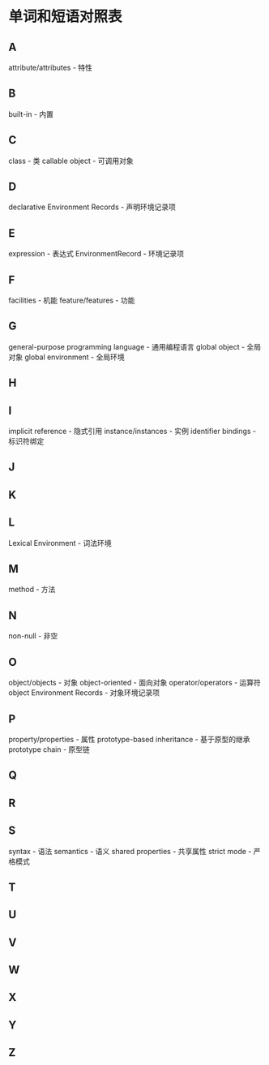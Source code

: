 # 单词和短语对照表

## A

attribute/attributes - 特性

## B

built-in - 内置

## C

class - 类
callable object - 可调用对象

## D

declarative Environment Records - 声明环境记录项

## E

expression - 表达式
EnvironmentRecord - 环境记录项

## F

facilities - 机能
feature/features - 功能

## G

general-purpose programming language - 通用编程语言
global object - 全局对象
global environment - 全局环境

## H

## I

implicit reference - 隐式引用
instance/instances - 实例
identifier bindings - 标识符绑定

## J

## K

## L

Lexical Environment - 词法环境

## M

method - 方法

## N

non-null - 非空

## O

object/objects - 对象
object-oriented - 面向对象
operator/operators - 运算符
object Environment Records - 对象环境记录项

## P

property/properties - 属性
prototype-based inheritance - 基于原型的继承
prototype chain - 原型链

## Q

## R

## S

syntax - 语法
semantics - 语义
shared properties - 共享属性
strict mode - 严格模式

## T

## U

## V

## W

## X

## Y

## Z
